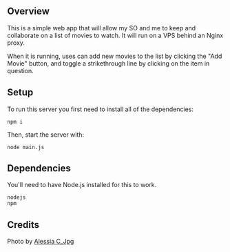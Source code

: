 ## Overview

This is a simple web app that will allow my SO and me to keep and collaborate
on a list of movies to watch. It will run on a VPS behind an Nginx proxy.

When it is running, uses can add new movies to the list by clicking the "Add
Movie" button, and toggle a strikethrough line by clicking on the item in
question.

## Setup

To run this server you first need to install all of the dependencies:

```
npm i
```

Then, start the server with:

```
node main.js
```

## Dependencies

You'll need to have Node.js installed for this to work.

```
nodejs
npm
```

## Credits

Photo by [Alessia C_Jpg](https://unsplash.com/photos/cGNVTBcP7vY)
